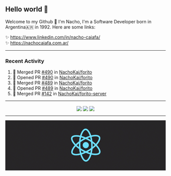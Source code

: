 ## Hello world 👋  
Welcome to my Github 🧙‍ I'm Nacho, I'm a Software Developer born in Argentina🇦🇷 in 1992. Here are some links:  
  
✨ https://www.linkedin.com/in/nacho-caiafa/  
✨ https://nachocaiafa.com.ar/  

---

### Recent Activity

<!--START_SECTION:activity-->
1. 🎉 Merged PR [#490](https://github.com/NachoKai/forito/pull/490) in [NachoKai/forito](https://github.com/NachoKai/forito)
2. 💪 Opened PR [#490](https://github.com/NachoKai/forito/pull/490) in [NachoKai/forito](https://github.com/NachoKai/forito)
3. 🎉 Merged PR [#489](https://github.com/NachoKai/forito/pull/489) in [NachoKai/forito](https://github.com/NachoKai/forito)
4. 💪 Opened PR [#489](https://github.com/NachoKai/forito/pull/489) in [NachoKai/forito](https://github.com/NachoKai/forito)
5. 🎉 Merged PR [#142](https://github.com/NachoKai/forito-server/pull/142) in [NachoKai/forito-server](https://github.com/NachoKai/forito-server)
<!--END_SECTION:activity-->

---

<p align="center">
    <img align='center' src="https://github-readme-stats.vercel.app/api?username=NachoKai&theme=react&hide_border=true&include_all_commits=false&count_private=true" />
    <img align="center" src="https://github-readme-stats.vercel.app/api/top-langs?username=NachoKai&langs_count=10&show_icons=true&locale=en&layout=compact&theme=react&hide_border=true" />
    <img align='center' src="https://github-readme-streak-stats.herokuapp.com/?user=NachoKai&theme=react&hide_border=true" />
</p>

---

<p align="center">
    <img align='center' src='https://raw.githubusercontent.com/NachoKai/NachoKai/master/x3x5w638kkixi9s3h3vw.gif' >
</p>
